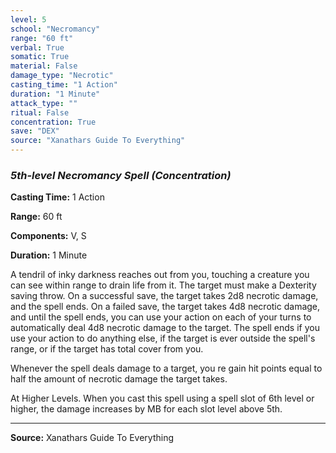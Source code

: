 ```yaml
---
level: 5
school: "Necromancy"
range: "60 ft"
verbal: True
somatic: True
material: False
damage_type: "Necrotic"
casting_time: "1 Action"
duration: "1 Minute"
attack_type: ""
ritual: False
concentration: True
save: "DEX"
source: "Xanathars Guide To Everything"
---
```


### *5th-level Necromancy Spell* *(Concentration)*

**Casting Time:** 1 Action

**Range:** 60 ft

**Components:** V, S

**Duration:** 1 Minute

A tendril of inky darkness reaches out from you, touching a creature you can see within range to drain life from it. The target must make a Dexterity saving throw. On a successful save, the target takes 2d8 necrotic damage, and the spell ends. On a failed save, the target takes 4d8 necrotic damage, and until the spell ends, you can use your action on each of your turns to automatically deal 4d8 necrotic damage to the target. The spell ends if you use your action to do anything else, if the target is ever outside the spell's range, or if the target has total cover from you.
 
 Whenever the spell deals damage to a target, you re gain hit points equal to half the amount of necrotic damage the target takes.
 
 At Higher Levels. When you cast this spell using a spell slot of 6th level or higher, the damage increases by MB for each slot level above 5th.

---
**Source:** Xanathars Guide To Everything
